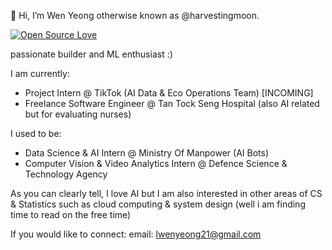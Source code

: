 👋 Hi, I’m Wen Yeong otherwise known as @harvestingmoon.


[![Open Source Love](https://badges.frapsoft.com/os/v2/open-source.svg?v=103)](https://github.com/ellerbrock/open-source-badges/)


passionate builder and ML enthusiast :) 

I am currently: 
- Project Intern @ TikTok (AI Data & Eco Operations Team) [INCOMING]
- Freelance Software Engineer @ Tan Tock Seng Hospital (also AI related but for evaluating nurses)

I used to be: 
- Data Science & AI Intern @ Ministry Of Manpower (AI Bots)
- Computer Vision & Video Analytics Intern @ Defence Science & Technology Agency

As you can clearly tell, I love AI but I am also interested in other areas of CS & Statistics such as cloud computing & system design (well i am finding time to read on the free time)

If you would like to connect:
email: lwenyeong21@gmail.com 

